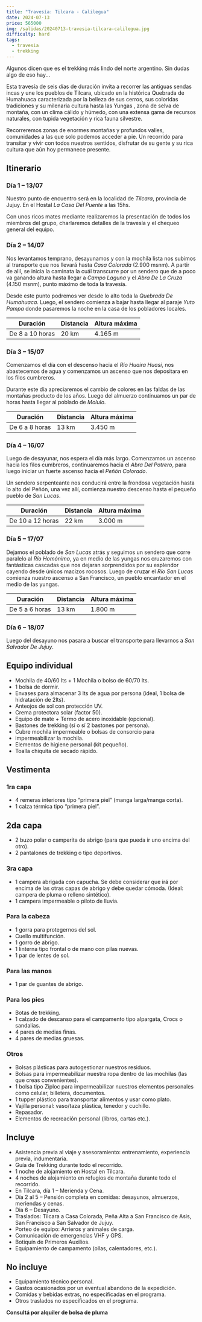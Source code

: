 ```yaml
---
title: "Travesía: Tilcara - Calilegua"
date: 2024-07-13
price: 565000
img: /salidas/20240713-travesia-tilcara-calilegua.jpg
difficulty: hard
tags:
  - travesia
  - trekking
---
```


Algunos dicen que es el trekking más lindo del norte argentino. Sin dudas algo de eso hay...

Esta travesía de seis días de duración invita a recorrer las antiguas sendas incas y une los pueblos de Tilcara, ubicado en la histórica Quebrada de Humahuaca caracterizada por la belleza de sus cerros, sus coloridas tradiciones y su milenaria cultura hasta las Yungas , zona de selva de montaña, con un clima cálido y húmedo, con una extensa gama de recursos naturales, con tupida vegetación y rica fauna silvestre.

Recorreremos zonas de enormes montañas y profundos valles, comunidades a las que solo podemos acceder a pie. Un recorrido para transitar y vivir con todos nuestros sentidos, disfrutar de su gente y su rica cultura que aún hoy permanece presente.

## Itinerario

### Día 1 – 13/07

Nuestro punto de encuentro será en la localidad de _Tilcara_, provincia de Jujuy. En el Hostal _La Casa Del Puente_ a las 15hs.

Con unos ricos mates mediante realizaremos la presentación de todos los miembros del grupo, charlaremos detalles de la travesía y el chequeo general del equipo.

### Día 2 – 14/07

Nos levantamos temprano, desayunamos y con la mochila lista nos subimos al transporte que nos llevará hasta _Casa Colorada_ (2.900 msnm). A partir de allí, se inicia la caminata la cuál transcurre por un sendero que de a poco va ganando altura hasta llegar a _Campo Laguna_ y el _Abra De La Cruza_ (4.150 msnm), punto máximo de toda la travesía.

Desde este punto podremos ver desde lo alto toda la _Quebrada De Humahuaca_. Luego, el sendero comienza a bajar hasta llegar al paraje _Yuto Pampa_ donde pasaremos la noche en la casa de los pobladores locales.

| Duración        | Distancia | Altura máxima |
| --------------- | --------- | ------------- |
| De 8 a 10 horas | 20 km     | 4.165 m       |

### Día 3 – 15/07

Comenzamos el día con el descenso hacia el _Río Huaira Huasi_, nos abastecemos de agua y comenzamos un ascenso que nos depositara en los filos cumbreros.

Durante este día apreciaremos el cambio de colores en las faldas de las montañas producto de los años. Luego del almuerzo continuamos un par de horas hasta llegar al poblado de _Molulo_.

| Duración       | Distancia | Altura máxima |
| -------------- | --------- | ------------- |
| De 6 a 8 horas | 13 km     | 3.450 m       |

### Día 4 – 16/07

Luego de desayunar, nos espera el día más largo. Comenzamos un ascenso hacia los filos cumbreros, continuaremos hacia el _Abra Del Potrero_, para luego iniciar un fuerte ascenso hacia el _Peñón Colorado_.

Un sendero serpenteante nos conducirá entre la frondosa vegetación hasta lo alto del Peñón, una vez allí, comienza nuestro descenso hasta el pequeño pueblo de _San Lucas_.

| Duración         | Distancia | Altura máxima |
| ---------------- | --------- | ------------- |
| De 10 a 12 horas | 22 km     | 3.000 m       |

### Día 5 – 17/07

Dejamos el poblado de _San Lucas_ atrás y seguimos un sendero que corre paralelo al _Río Homónimo_, ya en medio de las yungas nos cruzaremos con fantásticas cascadas que nos dejaran sorprendidos por su esplendor cayendo desde únicos macizos rocosos. Luego de cruzar el _Río San Lucas_ comienza nuestro ascenso a San Francisco, un pueblo encantador en el medio de las yungas.

| Duración       | Distancia | Altura máxima |
| -------------- | --------- | ------------- |
| De 5 a 6 horas | 13 km     | 1.800 m       |

### Día 6 – 18/07

Luego del desayuno nos pasara a buscar el transporte para llevarnos a _San Salvador De Jujuy_.

## Equipo individual

- Mochila de 40/60 lts + 1 Mochila o bolso de 60/70 lts.
- 1 bolsa de dormir.
- Envases para almacenar 3 lts de agua por persona (ideal, 1 bolsa de hidratación de 2lts).
- Anteojos de sol con protección UV.
- Crema protectora solar (factor 50).
- Equipo de mate + Termo de acero inoxidable (opcional).
- Bastones de trekking (sí o sí 2 bastones por persona).
- Cubre mochila impermeable o bolsas de consorcio para
- impermeabilizar la mochila.
- Elementos de higiene personal (kit pequeño).
- Toalla chiquita de secado rápido.

## Vestimenta

### 1ra capa

- 4 remeras interiores tipo “primera piel” (manga larga/manga corta).
- 1 calza térmica tipo “primera piel”.

## 2da capa

- 2 buzo polar o camperita de abrigo (para que pueda ir uno encima del otro).
- 2 pantalones de trekking o tipo deportivos.

### 3ra capa

- 1 campera abrigada con capucha. Se debe considerar que irá por encima de las otras capas de abrigo y debe quedar cómoda. (Ideal: campera de pluma o relleno sintético).
- 1 campera impermeable o piloto de lluvia.

### Para la cabeza

- 1 gorra para protegernos del sol.
- Cuello multifunción.
- 1 gorro de abrigo.
- 1 linterna tipo frontal o de mano con pilas nuevas.
- 1 par de lentes de sol.

### Para las manos

- 1 par de guantes de abrigo.

### Para los pies

- Botas de trekking.
- 1 calzado de descanso para el campamento tipo alpargata, Crocs o sandalias.
- 4 pares de medias finas.
- 4 pares de medias gruesas.

### Otros

- Bolsas plásticas para autogestionar nuestros residuos.
- Bolsas para impermeabilizar nuestra ropa dentro de las mochilas (las que creas convenientes).
- 1 bolsa tipo Ziploc para impermeabilizar nuestros elementos personales como celular, billetera, documentos.
- 1 tupper plástico para transportar alimentos y usar como plato.
- Vajilla personal: vaso/taza plástica, tenedor y cuchillo.
- Repasador.
- Elementos de recreación personal (libros, cartas etc.).

## Incluye

- Asistencia previa al viaje y asesoramiento: entrenamiento, experiencia previa, indumentaria.
- Guía de Trekking durante todo el recorrido.
- 1 noche de alojamiento en Hostal en Tilcara.
- 4 noches de alojamiento en refugios de montaña durante todo el recorrido.
- En Tilcara, día 1 – Merienda y Cena.
- Día 2 al 5 – Pensión completa en comidas: desayunos, almuerzos, meriendas y cenas.
- Dia 6 – Desayuno.
- Traslados: Tilcara a Casa Colorada, Peña Alta a San Francisco de Asis, San Francisco a San Salvador de Jujuy.
- Porteo de equipo: Arrieros y animales de carga.
- Comunicación de emergencias VHF y GPS.
- Botiquín de Primeros Auxilios.
- Equipamiento de campamento (ollas, calentadores, etc.).

## No incluye

- Equipamiento técnico personal.
- Gastos ocasionados por un eventual abandono de la expedición.
- Comidas y bebidas extras, no especificadas en el programa.
- Otros traslados no especificados en el programa.

**Consultá por alquiler de bolsa de pluma**
